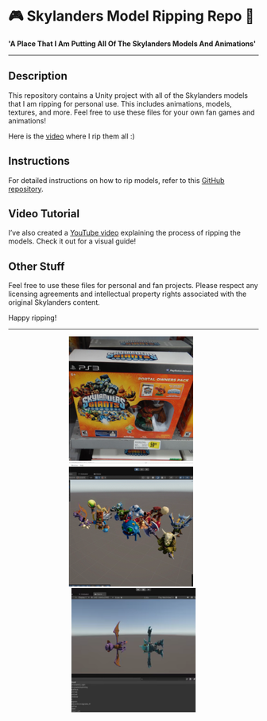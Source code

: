 # 🎮 Skylanders Model Ripping Repo 📳

**'A Place That I Am Putting All Of The Skylanders Models And Animations'**

---

## Description

This repository contains a Unity project with all of the Skylanders models that I am ripping for personal use. This includes animations, models, textures, and more. Feel free to use these files for your own fan games and animations!

Here is the [video](https://www.youtube.com/watch?v=yj5JVR5vx4k&t=85s) where I rip them all :)

## Instructions

For detailed instructions on how to rip models, refer to this [GitHub repository](https://github.com/TheDevAtlas/ExtractingSkylandersModels).

## Video Tutorial

I’ve also created a [YouTube video](https://youtu.be/fKfDGUcqj2Y?si=73-bakJRTaUdICYa) explaining the process of ripping the models. Check it out for a visual guide!

## Other Stuff

Feel free to use these files for personal and fan projects. Please respect any licensing agreements and intellectual property rights associated with the original Skylanders content.

Happy ripping!

---

<div align="center">
  <img src="images/image1.png" alt="image1" width="250" style="margin-right: 10px;"/>
  <img src="images/image3.gif" alt="image2" width="250" style="margin-right: 10px;"/>
  <img src="images/image2.png" alt="image3" width="250"/>
</div>
